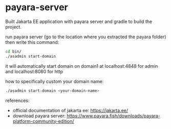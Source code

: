 # payara-server
Built Jakarta EE application with payara server and gradle to build the project.

run payara server (go to the location where you extracted the payara folder) then write this command:
```bash
cd bin/
./asadmin start-domain
```
it will automatically start domain on domain1 at localhost:4848 for admin and localhost:8080 for http

how to specifically custom your domain name:
```bash
./asadmin start-domain <your-domain-name>
```

references:
- official documentation of jakarta ee: https://jakarta.ee/
- download payara server: https://www.payara.fish/downloads/payara-platform-community-edition/
